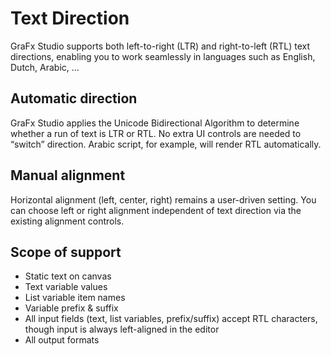 # Text Direction

GraFx Studio supports both left-to-right (LTR) and right-to-left (RTL) text directions, enabling you to work seamlessly in languages such as English, Dutch, Arabic, ...

## Automatic direction

GraFx Studio applies the Unicode Bidirectional Algorithm to determine whether a run of text is LTR or RTL. No extra UI controls are needed to “switch” direction.
Arabic script, for example, will render RTL automatically.  
  
## Manual alignment

Horizontal alignment (left, center, right) remains a user-driven setting. You can choose left or right alignment independent of text direction via the existing alignment controls.

## Scope of support

- Static text on canvas  
- Text variable values  
- List variable item names  
- Variable prefix & suffix  
- All input fields (text, list variables, prefix/suffix) accept RTL characters, though input is always left-aligned in the editor
- All output formats
